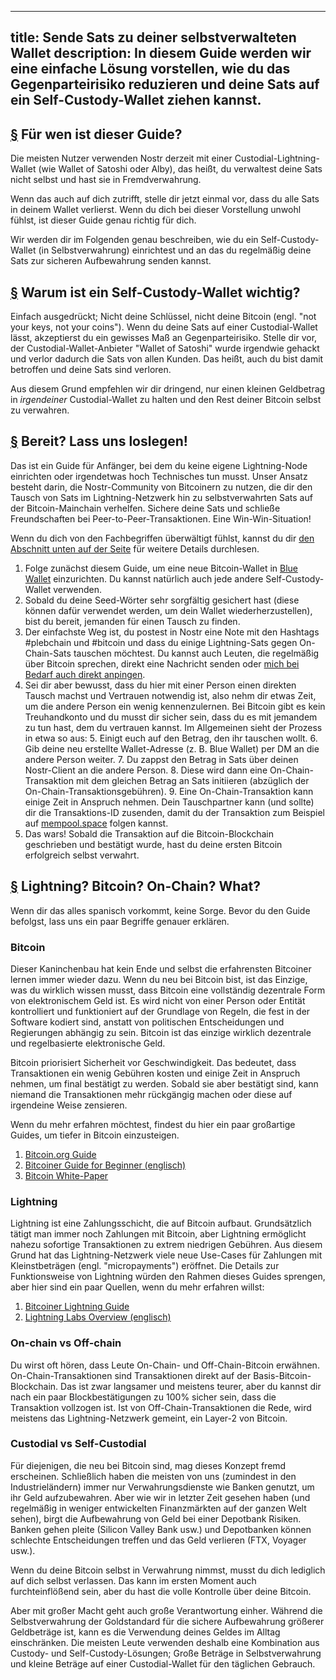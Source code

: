 ---
title: Sende Sats zu deiner selbstverwalteten Wallet
description: In diesem Guide werden wir eine einfache Lösung vorstellen, wie du das Gegenparteirisiko reduzieren und deine Sats auf ein Self-Custody-Wallet ziehen kannst.
--------------------------------------------------------------------------------------------------------------------------------------------------------------------------

## [§](#who-is-this-guide-for) Für wen ist dieser Guide?

Die meisten Nutzer verwenden Nostr derzeit mit einer Custodial-Lightning-Wallet (wie Wallet of Satoshi oder Alby), das heißt, du verwaltest deine Sats nicht selbst und hast sie in Fremdverwahrung.

Wenn das auch auf dich zutrifft, stelle dir jetzt einmal vor, dass du alle Sats in deinem Wallet verlierst. Wenn du dich bei dieser Vorstellung unwohl fühlst, ist dieser Guide genau richtig für dich.

Wir werden dir im Folgenden genau beschreiben, wie du ein Self-Custody-Wallet (in Selbstverwahrung) einrichtest und an das du regelmäßig deine Sats zur sicheren Aufbewahrung senden kannst.

## [§](#why-is-self-custody-important) Warum ist ein Self-Custody-Wallet wichtig?

Einfach ausgedrückt; Nicht deine Schlüssel, nicht deine Bitcoin (engl. "not your keys, not your coins"). Wenn du deine Sats auf einer Custodial-Wallet lässt, akzeptierst du ein gewisses Maß an Gegenparteirisiko. Stelle dir vor, der Custodial-Wallet-Anbieter "Wallet of Satoshi" wurde irgendwie gehackt und verlor dadurch die Sats von allen Kunden. Das heißt, auch du bist damit betroffen und deine Sats sind verloren.

Aus diesem Grund empfehlen wir dir dringend, nur einen kleinen Geldbetrag in _irgendeiner_ Custodial-Wallet zu halten und den Rest deiner Bitcoin selbst zu verwahren.

## [§](#ready-lets-go) Bereit? Lass uns loslegen!

Das ist ein Guide für Anfänger, bei dem du keine eigene Lightning-Node einrichten oder irgendetwas hoch Technisches tun musst. Unser Ansatz besteht darin, die Nostr-Community von Bitcoinern zu nutzen, die dir den Tausch von Sats im Lightning-Netzwerk hin zu selbstverwahrten Sats auf der Bitcoin-Mainchain verhelfen. Sichere deine Sats und schließe Freundschaften bei Peer-to-Peer-Transaktionen. Eine Win-Win-Situation!

Wenn du dich von den Fachbegriffen überwältigt fühlst, kannst du dir [den Abschnitt unten auf der Seite](#lightning-bitcoin-on-chain-what) für weitere Details durchlesen.

1. Folge zunächst diesem Guide, um eine neue Bitcoin-Wallet in [Blue Wallet](https://bluewallet.io/docs/create-bitcoin-wallet/) einzurichten. Du kannst natürlich auch jede andere Self-Custody-Wallet verwenden.
2. Sobald du deine Seed-Wörter sehr sorgfältig gesichert hast (diese können dafür verwendet werden, um dein Wallet wiederherzustellen), bist du bereit, jemanden für einen Tausch zu finden.
3. Der einfachste Weg ist, du postest in Nostr eine Note mit den Hashtags #plebchain und #bitcoin und dass du einige Lightning-Sats gegen On-Chain-Sats tauschen möchtest. Du kannst auch Leuten, die regelmäßig über Bitcoin sprechen, direkt eine Nachricht senden oder [mich bei Bedarf auch direkt anpingen](https://primal.net/jeffg).
4. Sei dir aber bewusst, dass du hier mit einer Person einen direkten Tausch machst und Vertrauen notwendig ist, also nehm dir etwas Zeit, um die andere Person ein wenig kennenzulernen. Bei Bitcoin gibt es kein Treuhandkonto und du musst dir sicher sein, dass du es mit jemandem zu tun hast, dem du vertrauen kannst. Im Allgemeinen sieht der Prozess in etwa so aus:
    5. Einigt euch auf den Betrag, den ihr tauschen wollt.
    6. Gib deine neu erstellte Wallet-Adresse (z. B. Blue Wallet) per DM an die andere Person weiter.
    7. Du zappst den Betrag in Sats über deinen Nostr-Client an die andere Person.
    8. Diese wird dann eine On-Chain-Transaktion mit dem gleichen Betrag an Sats initiieren (abzüglich der On-Chain-Transaktionsgebühren).
    9. Eine On-Chain-Transaktion kann einige Zeit in Anspruch nehmen. Dein Tauschpartner kann (und sollte) dir die Transaktions-ID zusenden, damit du der Transaktion zum Beispiel auf [mempool.space](https://mempool.space) folgen kannst.
10. Das wars! Sobald die Transaktion auf die Bitcoin-Blockchain geschrieben und bestätigt wurde, hast du deine ersten Bitcoin erfolgreich selbst verwahrt.

## [§](#lightning-bitcoin-on-chain-what) Lightning? Bitcoin? On-Chain? What?

Wenn dir das alles spanisch vorkommt, keine Sorge. Bevor du den Guide befolgst, lass uns ein paar Begriffe genauer erklären.

### Bitcoin

Dieser Kaninchenbau hat kein Ende und selbst die erfahrensten Bitcoiner lernen immer wieder dazu. Wenn du neu bei Bitcoin bist, ist das Einzige, was du wirklich wissen musst, dass Bitcoin eine vollständig dezentrale Form von elektronischem Geld ist. Es wird nicht von einer Person oder Entität kontrolliert und funktioniert auf der Grundlage von Regeln, die fest in der Software kodiert sind, anstatt von politischen Entscheidungen und Regierungen abhängig zu sein. Bitcoin ist das einzige wirklich dezentrale und regelbasierte elektronische Geld.

Bitcoin priorisiert Sicherheit vor Geschwindigkeit. Das bedeutet, dass Transaktionen ein wenig Gebühren kosten und einige Zeit in Anspruch nehmen, um final bestätigt zu werden. Sobald sie aber bestätigt sind, kann niemand die Transaktionen mehr rückgängig machen oder diese auf irgendeine Weise zensieren.

Wenn du mehr erfahren möchtest, findest du hier ein paar großartige Guides, um tiefer in Bitcoin einzusteigen.

1. [Bitcoin.org Guide](https://bitcoin.org/de/wie-es-funktioniert)
2. [Bitcoiner Guide for Beginner (englisch)](https://bitcoiner.guide/beginner/)
3. [Bitcoin White-Paper](https://www.blocktrainer.de/uebersetzungen/bitcoin-whitepaper-deutsch/)

### Lightning

Lightning ist eine Zahlungsschicht, die auf Bitcoin aufbaut. Grundsätzlich tätigt man immer noch Zahlungen mit Bitcoin, aber Lightning ermöglicht nahezu sofortige Transaktionen zu extrem niedrigen Gebühren. Aus diesem Grund hat das Lightning-Netzwerk viele neue Use-Cases für Zahlungen mit Kleinstbeträgen (engl. "micropayments") eröffnet. Die Details zur Funktionsweise von Lightning würden den Rahmen dieses Guides sprengen, aber hier sind ein paar Quellen, wenn du mehr erfahren willst:

1. [Bitcoiner Lightning Guide](https://bitcoiner.guide/lightning/de/)
2. [Lightning Labs Overview (englisch)](https://docs.lightning.engineering/the-lightning-network/overview)

### On-chain vs Off-chain

Du wirst oft hören, dass Leute On-Chain- und Off-Chain-Bitcoin erwähnen. On-Chain-Transaktionen sind Transaktionen direkt auf der Basis-Bitcoin-Blockchain. Das ist zwar langsamer und meistens teurer, aber du kannst dir nach ein paar Blockbestätigungen zu 100% sicher sein, dass die Transaktion vollzogen ist. Ist von Off-Chain-Transaktionen die Rede, wird meistens das Lightning-Netzwerk gemeint, ein Layer-2 von Bitcoin.

### Custodial vs Self-Custodial

Für diejenigen, die neu bei Bitcoin sind, mag dieses Konzept fremd erscheinen. Schließlich haben die meisten von uns (zumindest in den Industrieländern) immer nur Verwahrungsdienste wie Banken genutzt, um ihr Geld aufzubewahren. Aber wie wir in letzter Zeit gesehen haben (und regelmäßig in weniger entwickelten Finanzmärkten auf der ganzen Welt sehen), birgt die Aufbewahrung von Geld bei einer Depotbank Risiken. Banken gehen pleite (Silicon Valley Bank usw.) und Depotbanken können schlechte Entscheidungen treffen und das Geld verlieren (FTX, Voyager usw.).

Wenn du deine Bitcoin selbst in Verwahrung nimmst, musst du dich lediglich auf dich selbst verlassen. Das kann im ersten Moment auch furchteinflößend sein, aber du hast die volle Kontrolle über deine Bitcoin.

Aber mit großer Macht geht auch große Verantwortung einher. Während die Selbstverwahrung der Goldstandard für die sichere Aufbewahrung größerer Geldbeträge ist, kann es die Verwendung deines Geldes im Alltag einschränken. Die meisten Leute verwenden deshalb eine Kombination aus Custody- und Self-Custody-Lösungen; Große Beträge in Selbstverwahrung und kleine Beträge auf einer Custodial-Wallet für den täglichen Gebrauch.